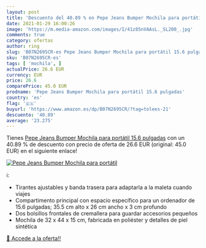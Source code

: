 ```yaml
---
layout: post
title: 'Descuento del 40.89 % en Pepe Jeans Bumper Mochila para portátil '
date: 2021-01-29 16:00:26
image: 'https://m.media-amazon.com/images/I/41z85nVAAsL._SL200_.jpg'
comments: true
category: ofertas
author: ring
slug: 'B07N2695CR-es Pepe Jeans Bumper Mochila para portátil 15.6 pulgadas'
sku: 'B07N2695CR-es'
tags: [ 'mochila', ]
actualPrice: 26.6 EUR
currency: EUR
price: 26.6
comparePrice: 45.0 EUR
prodname: 'Pepe Jeans Bumper Mochila para portátil 15.6 pulgadas'
country: 'es'
flag: '🇪🇸'
buyurl: 'https://www.amazon.es/dp/B07N2695CR/?tag=tolees-21'
descuento: '40.89'
average: '23.275'
---
```


Tienes [Pepe Jeans Bumper Mochila para portátil 15.6 pulgadas](https://www.amazon.es/dp/B07N2695CR/?tag=tolees-21) con un 40.89 % de descuento con precio de oferta de 26.6 EUR (original: 45.0 EUR) en el siguiente enlace!

[![Pepe Jeans Bumper Mochila para portátil ](https://m.media-amazon.com/images/I/41z85nVAAsL._SL200_.jpg)](https://www.amazon.es/dp/B07N2695CR/?tag=tolees-21)

ℹ️:

- Tirantes ajustables y banda trasera para adaptarla a la maleta cuando viajes
- Compartimento principal con espacio específico para un ordenador de 15.6 pulgadas; 35.5 cm alto x 26 cm ancho x 3 cm profundo
- Dos bolsillos frontales de cremallera para guardar accesorios pequeños
- Mochila de 32 x 44 x 15 cm, fabricada en poliéster y detalles de piel sintética

[🛒 Accede a la oferta!!](https://www.amazon.es/dp/B07N2695CR/?tag=tolees-21)
